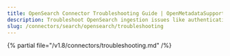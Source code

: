 ```yaml
---
title: OpenSearch Connector Troubleshooting Guide | OpenMetadataSupport
description: Troubleshoot OpenSearch ingestion issues like authentication failures, index access errors, or search gaps.
slug: /connectors/search/opensearch/troubleshooting
---
```


{% partial file="/v1.8/connectors/troubleshooting.md" /%}
